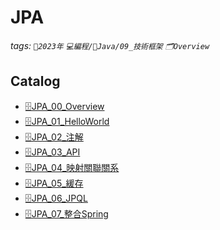 JPA
===
###### tags: `📆2023年` `💻編程/🌠Java/09_技術框架` `🗂Overview`

Catalog
---
- [🗄️JPA_00_Overview](https://hackmd.io/@MickeyHuang233/JPA_00_Overview)
- [🗄️JPA_01_HelloWorld](https://hackmd.io/@MickeyHuang233/JPA_01_HelloWorld)
- [🗄️JPA_02_注解](https://hackmd.io/@MickeyHuang233/JPA_02_注解)
- [🗄️JPA_03_API](https://hackmd.io/@MickeyHuang233/JPA_03_API)
- [🗄️JPA_04_映射關聯關系](https://hackmd.io/@MickeyHuang233/JPA_04_映射關聯關系)
- [🗄️JPA_05_緩存](https://hackmd.io/@MickeyHuang233/JPA_05_緩存)
- [🗄️JPA_06_JPQL](https://hackmd.io/@MickeyHuang233/JPA_06_JPQL)
- [🗄️JPA_07_整合Spring](https://hackmd.io/@MickeyHuang233/JPA_07_整合Spring)
